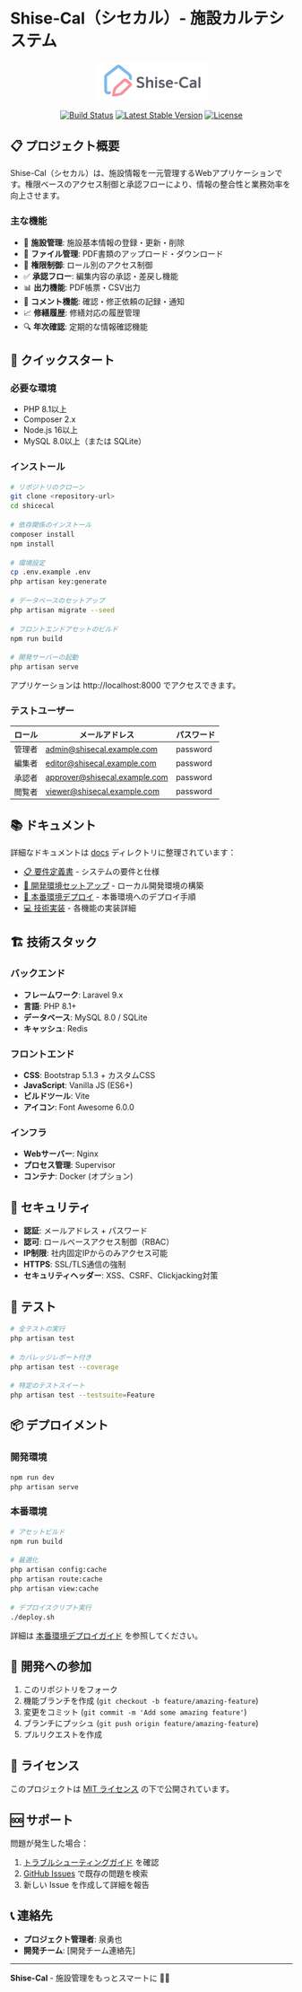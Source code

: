 # Shise-Cal（シセカル）- 施設カルテシステム

<p align="center">
    <img src="public/images/shicecal-logo.png" width="200" alt="Shise-Cal Logo">
</p>

<p align="center">
    <a href="https://github.com/laravel/framework/actions"><img src="https://github.com/laravel/framework/workflows/tests/badge.svg" alt="Build Status"></a>
    <a href="https://packagist.org/packages/laravel/framework"><img src="https://img.shields.io/packagist/v/laravel/framework" alt="Latest Stable Version"></a>
    <a href="https://packagist.org/packages/laravel/framework"><img src="https://img.shields.io/packagist/l/laravel/framework" alt="License"></a>
</p>

## 📋 プロジェクト概要

Shise-Cal（シセカル）は、施設情報を一元管理するWebアプリケーションです。権限ベースのアクセス制御と承認フローにより、情報の整合性と業務効率を向上させます。

### 主な機能

- 🏢 **施設管理**: 施設基本情報の登録・更新・削除
- 📄 **ファイル管理**: PDF書類のアップロード・ダウンロード
- 👥 **権限制御**: ロール別のアクセス制御
- ✅ **承認フロー**: 編集内容の承認・差戻し機能
- 📊 **出力機能**: PDF帳票・CSV出力
- 💬 **コメント機能**: 確認・修正依頼の記録・通知
- 📈 **修繕履歴**: 修繕対応の履歴管理
- 🔍 **年次確認**: 定期的な情報確認機能

## 🚀 クイックスタート

### 必要な環境

- PHP 8.1以上
- Composer 2.x
- Node.js 16以上
- MySQL 8.0以上（または SQLite）

### インストール

```bash
# リポジトリのクローン
git clone <repository-url>
cd shicecal

# 依存関係のインストール
composer install
npm install

# 環境設定
cp .env.example .env
php artisan key:generate

# データベースのセットアップ
php artisan migrate --seed

# フロントエンドアセットのビルド
npm run build

# 開発サーバーの起動
php artisan serve
```

アプリケーションは http://localhost:8000 でアクセスできます。

### テストユーザー

| ロール | メールアドレス | パスワード |
|--------|---------------|-----------|
| 管理者 | admin@shisecal.example.com | password |
| 編集者 | editor@shisecal.example.com | password |
| 承認者 | approver@shisecal.example.com | password |
| 閲覧者 | viewer@shisecal.example.com | password |

## 📚 ドキュメント

詳細なドキュメントは [docs](docs/) ディレクトリに整理されています：

- [📋 要件定義書](docs/requirements/要件定義書（v2.2）.md) - システムの要件と仕様
- [🔧 開発環境セットアップ](docs/setup/DEVELOPMENT.md) - ローカル開発環境の構築
- [🚀 本番環境デプロイ](docs/deployment/PRODUCTION.md) - 本番環境へのデプロイ手順
- [💻 技術実装](docs/implementation/) - 各機能の実装詳細

## 🏗️ 技術スタック

### バックエンド
- **フレームワーク**: Laravel 9.x
- **言語**: PHP 8.1+
- **データベース**: MySQL 8.0 / SQLite
- **キャッシュ**: Redis

### フロントエンド
- **CSS**: Bootstrap 5.1.3 + カスタムCSS
- **JavaScript**: Vanilla JS (ES6+)
- **ビルドツール**: Vite
- **アイコン**: Font Awesome 6.0.0

### インフラ
- **Webサーバー**: Nginx
- **プロセス管理**: Supervisor
- **コンテナ**: Docker (オプション)

## 🔐 セキュリティ

- **認証**: メールアドレス + パスワード
- **認可**: ロールベースアクセス制御（RBAC）
- **IP制限**: 社内固定IPからのみアクセス可能
- **HTTPS**: SSL/TLS通信の強制
- **セキュリティヘッダー**: XSS、CSRF、Clickjacking対策

## 🧪 テスト

```bash
# 全テストの実行
php artisan test

# カバレッジレポート付き
php artisan test --coverage

# 特定のテストスイート
php artisan test --testsuite=Feature
```

## 📦 デプロイメント

### 開発環境
```bash
npm run dev
php artisan serve
```

### 本番環境
```bash
# アセットビルド
npm run build

# 最適化
php artisan config:cache
php artisan route:cache
php artisan view:cache

# デプロイスクリプト実行
./deploy.sh
```

詳細は [本番環境デプロイガイド](docs/deployment/PRODUCTION.md) を参照してください。

## 🤝 開発への参加

1. このリポジトリをフォーク
2. 機能ブランチを作成 (`git checkout -b feature/amazing-feature`)
3. 変更をコミット (`git commit -m 'Add some amazing feature'`)
4. ブランチにプッシュ (`git push origin feature/amazing-feature`)
5. プルリクエストを作成

## 📄 ライセンス

このプロジェクトは [MIT ライセンス](https://opensource.org/licenses/MIT) の下で公開されています。

## 🆘 サポート

問題が発生した場合：

1. [トラブルシューティングガイド](docs/troubleshooting/) を確認
2. [GitHub Issues](https://github.com/your-repo/shisecal/issues) で既存の問題を検索
3. 新しい Issue を作成して詳細を報告

## 📞 連絡先

- **プロジェクト管理者**: 泉勇也
- **開発チーム**: [開発チーム連絡先]

---

**Shise-Cal** - 施設管理をもっとスマートに 🏢✨